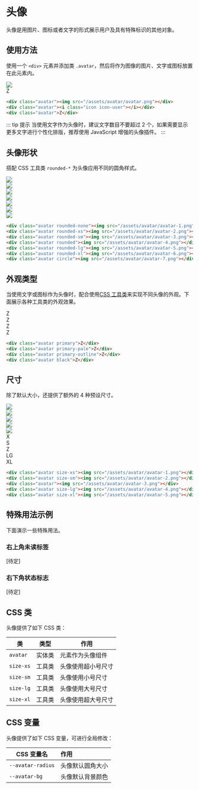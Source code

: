 # 头像

头像是用图片、图标或者文字的形式展示用户及具有特殊标识的其他对象。

## 使用方法

使用一个 `<div>` 元素并添加类 `.avatar`，然后将作为图像的图片、文字或图标放置在此元素内。

<Example class="flex gap-4">
  <div class="avatar"><img src="/assets/avatar/avatar.png"></div>
  <div class="avatar"><i class="icon icon-user"></i></div>
  <div class="avatar">Z</div>
</Example>

```html
<div class="avatar"><img src="/assets/avatar/avatar.png"></div>
<div class="avatar"><i class="icon icon-user"></i></div>
<div class="avatar">Z</div>
```

::: tip 提示
当使用文字作为头像时，建议文字数目不要超过 2 个，如果需要显示更多文字进行个性化排版，推荐使用 JavaScript 增强的头像插件。
:::

## 头像形状

搭配 CSS 工具类 `rounded-*` 为头像应用不同的圆角样式。

<Example class="flex gap-4 flex-wrap">
  <div class="avatar rounded-none"><img src="/assets/avatar/avatar-1.png"></div>
  <div class="avatar rounded-xs"><img src="/assets/avatar/avatar-2.png"></div>
  <div class="avatar rounded-sm"><img src="/assets/avatar/avatar-3.png"></div>
  <div class="avatar rounded"><img src="/assets/avatar/avatar-4.png"></div>
  <div class="avatar rounded-lg"><img src="/assets/avatar/avatar-5.png"></div>
  <div class="avatar rounded-xl"><img src="/assets/avatar/avatar-6.png"></div>
  <div class="avatar circle"><img src="/assets/avatar/avatar-7.png"></div>
</Example>

```html
<div class="avatar rounded-none"><img src="/assets/avatar/avatar-1.png"></div>
<div class="avatar rounded-xs"><img src="/assets/avatar/avatar-2.png"></div>
<div class="avatar rounded-sm"><img src="/assets/avatar/avatar-3.png"></div>
<div class="avatar rounded"><img src="/assets/avatar/avatar-4.png"></div>
<div class="avatar rounded-lg"><img src="/assets/avatar/avatar-5.png"></div>
<div class="avatar rounded-xl"><img src="/assets/avatar/avatar-6.png"></div>
<div class="avatar circle"><img src="/assets/avatar/avatar-7.png"></div>
```
## 外观类型

当使用文字或图标作为头像时，配合使用[CSS 工具类](/utilities/)来实现不同头像的外观。下面展示各种工具类的外观效果。

<Example class="flex gap-4 flex-wrap">
  <div class="avatar primary">Z</div>
  <div class="avatar primary-pale">Z</div>
  <div class="avatar primary-outline">Z</div>
  <div class="avatar black">Z</div>
</Example>

```html
<div class="avatar primary">Z</div>
<div class="avatar primary-pale">Z</div>
<div class="avatar primary-outline">Z</div>
<div class="avatar black">Z</div>
```

## 尺寸

除了默认大小，还提供了额外的 4 种预设尺寸。

<Example class="space-y-4">
  <div class="flex gap-4 flex-wrap items-end">
    <div class="avatar size-xs"><img src="/assets/avatar/avatar-1.png"></div>
    <div class="avatar size-sm"><img src="/assets/avatar/avatar-2.png"></div>
    <div class="avatar"><img src="/assets/avatar/avatar-3.png"></div>
    <div class="avatar size-lg"><img src="/assets/avatar/avatar-4.png"></div>
    <div class="avatar size-xl"><img src="/assets/avatar/avatar-5.png"></div>
  </div>
  <div class="flex gap-4 flex-wrap items-end">
    <div class="avatar size-xs">X</div>
    <div class="avatar size-sm">S</div>
    <div class="avatar">Z</div>
    <div class="avatar size-lg">LG</div>
    <div class="avatar size-xl">XL</div>
  </div>
</Example>

```html
<div class="avatar size-xs"><img src="/assets/avatar/avatar-1.png"></div>
<div class="avatar size-sm"><img src="/assets/avatar/avatar-2.png"></div>
<div class="avatar"><img src="/assets/avatar/avatar-3.png"></div>
<div class="avatar size-lg"><img src="/assets/avatar/avatar-4.png"></div>
<div class="avatar size-xl"><img src="/assets/avatar/avatar-5.png"></div>
```

## 特殊用法示例

下面演示一些特殊用法。

### 右上角未读标签

[待定]

### 右下角状态标志

[待定]

## CSS 类

头像提供了如下 CSS 类：

| 类        | 类型           | 作用  |
| ------------- |:-------------:| ----- |
| `avatar`      | 实体类 | 元素作为头像组件 |
| `size-xs`      | 工具类      |   头像使用超小号尺寸 |
| `size-sm`      | 工具类      |   头像使用小号尺寸 |
| `size-lg`      | 工具类      |   头像使用大号尺寸 |
| `size-xl`      | 工具类      |   头像使用超大号尺寸 |

## CSS 变量

头像提供了如下 CSS 变量，可进行全局修改：

| CSS 变量名        | 作用           |
| ------------- |:------------- |
| `--avatar-radius`      | 头像默认圆角大小 |
| `--avatar-bg`      | 头像默认背景颜色 |
